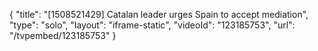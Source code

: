 {
    "title": "[1508521429] Catalan leader urges Spain to accept mediation",
    "type": "solo",
    "layout": "iframe-static",
    "videoId": "123185753",
    "url": "\/tvpembed\/123185753"
}